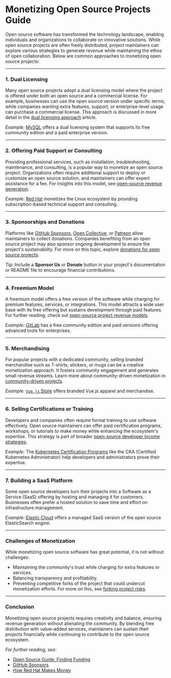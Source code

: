 # Monetizing Open Source Projects Guide

Open source software has transformed the technology landscape, enabling individuals and organizations to collaborate on innovative solutions. While open source projects are often freely distributed, project maintainers can explore various strategies to generate revenue while maintaining the ethos of open collaboration. Below are common approaches to monetizing open source projects:

---

### 1. **Dual Licensing**

Many open source projects adopt a dual licensing model where the project is offered under both an open source and a commercial license. For example, businesses can use the open source version under specific terms, while companies wanting extra features, support, or enterprise-level usage can purchase a commercial license. This approach is discussed in more detail in the [dual licensing approach](https://www.license-token.com/wiki/dual-licensing-approach) article.

*Example:* [MySQL](https://www.mysql.com/) offers a dual licensing system that supports its free community edition and a paid enterprise version.

---

### 2. **Offering Paid Support or Consulting**

Providing professional services, such as installation, troubleshooting, maintenance, and consulting, is a popular way to monetize an open source project. Organizations often require additional support to deploy or customize an open source solution, and maintainers can offer expert assistance for a fee. For insights into this model, see [open-source revenue generation](https://www.license-token.com/wiki/open-source-revenue-generation).

*Example*: [Red Hat](https://www.redhat.com/) monetizes the Linux ecosystem by providing subscription-based technical support and consulting.

---

### 3. **Sponsorships and Donations**

Platforms like [GitHub Sponsors](https://github.com/sponsors), [Open Collective](https://opencollective.com/), or [Patreon](https://www.patreon.com/) allow maintainers to collect donations. Companies benefiting from an open source project may also sponsor ongoing development to ensure the project's sustainability. For more on this topic, explore [donations for open source projects](https://www.license-token.com/wiki/donations-for-open-source-projects).

*Tip:* Include a **Sponsor Us** or **Donate** button in your project's documentation or README file to encourage financial contributions.

---

### 4. **Freemium Model**

A freemium model offers a free version of the software while charging for premium features, services, or integrations. This model attracts a wide user base with its free offering but sustains development through paid features. For further reading, check out [open-source project revenue models](https://www.license-token.com/wiki/open-source-project-revenue-models).

*Example:* [GitLab](https://about.gitlab.com/) has a free community edition and paid versions offering advanced tools for enterprises.

---

### 5. **Merchandising**

For popular projects with a dedicated community, selling branded merchandise such as T-shirts, stickers, or mugs can be a creative monetization approach. It fosters community engagement and generates small revenue streams. Learn more about community-driven monetization in [community-driven projects](https://www.license-token.com/wiki/community-driven-projects).

*Example:* [`Vue.js` Store](https://store.vuejs.org/) offers branded Vue.js apparel and merchandise.

---

### 6. **Selling Certifications or Training**

Developers and companies often require formal training to use software effectively. Open source maintainers can offer paid certification programs, workshops, or tutorials to make money while enhancing the ecosystem's expertise. This strategy is part of broader [open-source developer income strategies](https://www.license-token.com/wiki/open-source-developer-income-strategies).

*Example:* The [Kubernetes Certification Programs](https://kubernetes.io/training/) like the CKA (Certified Kubernetes Administrator) help developers and administrators prove their expertise.

---

### 7. **Building a SaaS Platform**

Some open source developers turn their projects into a Software as a Service (SaaS) offering by hosting and managing it for customers. Businesses often prefer a hosted solution to save time and effort on infrastructure management.

*Example:* [Elastic Cloud](https://www.elastic.co/cloud/) offers a managed SaaS version of the open source ElasticSearch engine.

---

### Challenges of Monetization

While monetizing open source software has great potential, it is not without challenges:

- Maintaining the community's trust while charging for extra features or services.
- Balancing transparency and profitability.
- Preventing competitive forks of the project that could undercut monetization efforts. For more on this, see [forking project risks](https://www.license-token.com/wiki/forking-project-risks).

---

### Conclusion

Monetizing open source projects requires creativity and balance, ensuring revenue generation without alienating the community. By blending free distribution with value-added services, maintainers can sustain their projects financially while continuing to contribute to the open source ecosystem.

_For further reading, see:_  
- [Open Source Guide: Finding Funding](https://opensource.guide/funding/)  
- [GitHub Sponsors](https://github.com/sponsors)  
- [How Red Hat Makes Money](https://redhat.com/en/topics/open-source/what-is-open-source-business-model)